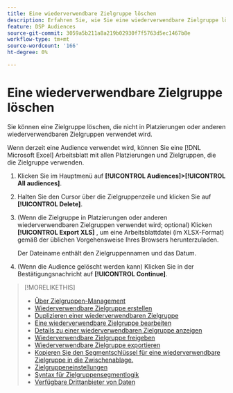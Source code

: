 ```yaml
---
title: Eine wiederverwendbare Zielgruppe löschen
description: Erfahren Sie, wie Sie eine wiederverwendbare Zielgruppe löschen.
feature: DSP Audiences
source-git-commit: 3059a5b211a8a219b02930f7f5763d5ec1467b8e
workflow-type: tm+mt
source-wordcount: '166'
ht-degree: 0%

---
```


# Eine wiederverwendbare Zielgruppe löschen

Sie können eine Zielgruppe löschen, die nicht in Platzierungen oder anderen wiederverwendbaren Zielgruppen verwendet wird.

Wenn derzeit eine Audience verwendet wird, können Sie eine [!DNL Microsoft Excel] Arbeitsblatt mit allen Platzierungen und Zielgruppen, die die Zielgruppe verwenden.

1. Klicken Sie im Hauptmenü auf **[!UICONTROL Audiences]>[!UICONTROL All audiences]**.

1. Halten Sie den Cursor über die Zielgruppenzeile und klicken Sie auf **[!UICONTROL Delete]**.

1. (Wenn die Zielgruppe in Platzierungen oder anderen wiederverwendbaren Zielgruppen verwendet wird; optional) Klicken **[!UICONTROL Export XLS]** , um eine Arbeitsblattdatei (im XLSX-Format) gemäß der üblichen Vorgehensweise Ihres Browsers herunterzuladen.

   Der Dateiname enthält den Zielgruppennamen und das Datum.

1. (Wenn die Audience gelöscht werden kann) Klicken Sie in der Bestätigungsnachricht auf **[!UICONTROL Continue]**.

>[!MORELIKETHIS]
>
>* [Über Zielgruppen-Management](audience-about.md)
>* [Wiederverwendbare Zielgruppe erstellen](reusable-audience-create.md)
>* [Duplizieren einer wiederverwendbaren Zielgruppe](reusable-audience-duplicate.md)
>* [Eine wiederverwendbare Zielgruppe bearbeiten](reusable-audience-edit.md)
>* [Details zu einer wiederverwendbaren Zielgruppe anzeigen](reusable-audience-view-details.md)
>* [Wiederverwendbare Zielgruppe freigeben](reusable-audience-share.md)
>* [Wiederverwendbare Zielgruppe exportieren](reusable-audience-export.md)
>* [Kopieren Sie den Segmentschlüssel für eine wiederverwendbare Zielgruppe in die Zwischenablage.](reusable-audience-clipboard.md)
>* [Zielgruppeneinstellungen](audience-settings.md)
>* [Syntax für Zielgruppensegmentlogik](audience-segment-logic-syntax.md)
>* [Verfügbare Drittanbieter von Daten](third-party-data-providers.md)

